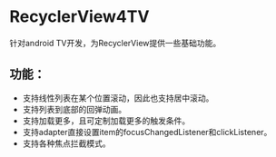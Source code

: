 # RecyclerView4TV
针对android TV开发，为RecyclerView提供一些基础功能。

## 功能：
* 支持线性列表在某个位置滚动，因此也支持居中滚动。
* 支持列表到底部的回弹动画。
* 支持加载更多，且可定制加载更多的触发条件。
* 支持adapter直接设置item的focusChangedListener和clickListener。
* 支持各种焦点拦截模式。
